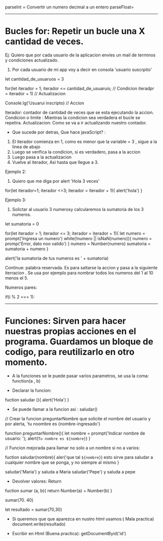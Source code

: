 parseInt = Convertir un numero decimal a un entero
parseFloat= 




--------------------------------------------------------------------------------------------------------------------------------------------------------------------


# Bucles for: Repetir un bucle una X cantidad de veces.

Ej: 
Quiero que por cada usuario de la aplicacion envies un mail de terminos y condiciones actualizado.


1. Por cada usuario de mi app voy a decir en consola 'usuario suscrpito'


let cantidad_de_usuaruos = 3

for(let iterador = 1; 
 iterador <= cantidad_de_usuaruis; // Condicion
  iteradpr = iterador + 1) // Actualizacion

Console.lg('Usuarui inscripto) // Accion


Iterador: contador de cantidad de veces que se esta ejecutando la accion.
Condicion o limite : Mientras la condicion sea verdadera el bucle se repetira.
Actualizacion: Como se va a ir actualizando nuestro contador.

- Que sucede por detras, Que hace javaScript? :

1. El iterador comienza en 1, como es menor que la variable = 3 , sigue a la linea de abajo
2. Luego se verifica la condicion, si es verdadero, pasa a la accion
3. Luego pasa a la actualizacion
4. Vuelve al iterador, Asi hasta que llegue a 3.


Ejemplo 2:

1. Quiero que me diga por alert 'Hola 3 veces'

for(let iterador=1;
iterador <=3;
iterador = iterador + 1){
    alert('hola')
}



Ejemplo 3:

1. Solictar al usuario 3 numerosy calcularemos la sumatoria de los 3 numeros.

let sumatoria = 0

for(let iterador = 1;
iterador <= 3;
iterador = iterador + 1){
    let numero = prompt('Ingresa un numero')
    while(!numero || isNaN(numero)){
        numero = promp('Error, dato noo valido')
    }
    numero = Number(numero)
    sumatoria = sumatoria + numero
}

alert('la sumatoria de tus numeros es ' + sumatoria)



Continue: palabra reservada. Es para saltarse  la accion y pasa a la siguiente iterracion . Se usa por ejemplo  para nombrar todos los numeros del 1 al 10 menos el 5.



Numeros pares:

if(i % 2 === 1):

--------------------------------------------------------------------------------------------------------------------------------------------------------------------------------------------------

# Funciones: Sirven para hacer nuestras propias acciones en el programa. Guardamos un bloque de codigo, para reutilizarlo en otro momento.

- A la funciones se le puede pasar varios parametros, se usa la coma:
function(a , b)




- Declarar la funcion:

fuction saludar (){
    alert('Hola')
}

- Se puede llamar a la funcion asi :
saludar()



// Crear la funcion preguntarNombre que solicite el nombre del usuario y por alerta, 'tu noombre es {nombre-ingresado'}

function preguntarNombre(){
    let nombre = prompt('Indicar nombre de usuario: ');
    alert(`Tu nombre es ${nombre}`)
}

// Funcion mejorada para llamar no solo a un nombre si no a varios:

fuction saludar(nombre){
    aler('que tal `${nombre}`)    esto sirve para saludar a cualquier nombre que se ponga, y no siempre al mismo
}

saludar('Maria') y saluda a Maria
saludar('Pepe') y saluda a pepe



- Devolver valores: Return

fuction sumar (a, b){
    return Number(a) + Number(b)
}

sumar(70. 40)

let resultado = sumar(70,30)

- Si queremos que que aparezca en nustro html usamos:( Mala practica)
document.write(resultado)

- Escribir en Html (Buena practica):
getDocumentByid('id')